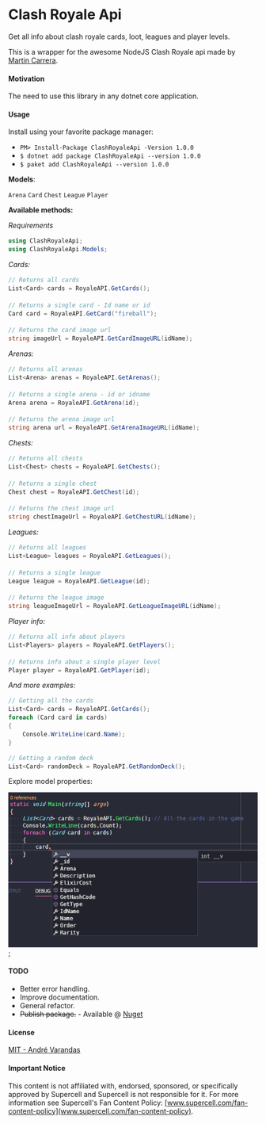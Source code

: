 # Clash Royale Api

Get all info about clash royale cards, loot, leagues and player levels.

This is a wrapper for the awesome NodeJS Clash Royale api made by [Martin Carrera](https://github.com/martincarrera/clash-royale-api).

#### Motivation
The need to use this library in any dotnet core application.

#### Usage

Install using your favorite package manager:

- `PM> Install-Package ClashRoyaleApi -Version 1.0.0`
- `$ dotnet add package ClashRoyaleApi --version 1.0.0`
- `$ paket add ClashRoyaleApi --version 1.0.0`

**Models**:

`Arena`
`Card`
`Chest`
`League`
`Player`

**Available methods:**

*Requirements*
```csharp
using ClashRoyaleApi;
using ClashRoyaleApi.Models;
```

*Cards:*
```csharp
// Returns all cards
List<Card> cards = RoyaleAPI.GetCards();

// Returns a single card - Id name or id
Card card = RoyaleAPI.GetCard("fireball");

// Returns the card image url
string imageUrl = RoyaleAPI.GetCardImageURL(idName);
```

*Arenas:*
```csharp
// Returns all arenas
List<Arena> arenas = RoyaleAPI.GetArenas();

// Returns a single arena - id or idname
Arena arena = RoyaleAPI.GetArena(id);

// Returns the arena image url
string arena url = RoyaleAPI.GetArenaImageURL(idName);
```

*Chests:*
```csharp
// Returns all chests
List<Chest> chests = RoyaleAPI.GetChests();

// Returns a single chest
Chest chest = RoyaleAPI.GetChest(id);

// Returns the chest image url
string chestImageUrl = RoyaleAPI.GetChestURL(idName);
```

*Leagues:*
```csharp
// Returns all leagues
List<League> leagues = RoyaleAPI.GetLeagues();

// Returns a single league
League league = RoyaleAPI.GetLeague(id);

// Returns the league image
string leagueImageUrl = RoyaleAPI.GetLeagueImageURL(idName);
```

*Player info:*
```csharp
// Returns all info about players
List<Players> players = RoyaleAPI.GetPlayers();

// Returns info about a single player level
Player player = RoyaleAPI.GetPlayer(id);
```


*And more examples:*

```csharp
// Getting all the cards
List<Card> cards = RoyaleAPI.GetCards();
foreach (Card card in cards)
{
    Console.WriteLine(card.Name);
}
````

```csharp
// Getting a random deck
List<Card> randomDeck = RoyaleAPI.GetRandomDeck();
```

Explore model properties:

![](./extra/example1.png);

#### TODO
- Better error handling.
- Improve documentation.
- General refactor.
- ~~Publish package.~~ - Available @ [Nuget](https://www.nuget.org/packages/ClashRoyaleApi/)


#### License
[MIT - André Varandas](LICENSE.txt)

#### Important Notice
This content is not affiliated with, endorsed, sponsored, or specifically approved by Supercell and Supercell is not responsible for it. For more information see Supercell's Fan Content Policy: [www.supercell.com/fan-content-policy](www.supercell.com/fan-content-policy).
